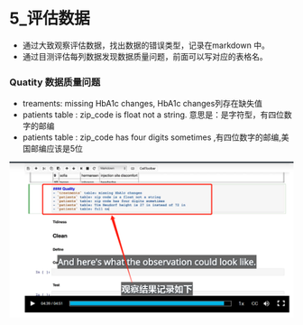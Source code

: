 # 5_评估数据



- 通过大致观察评估数据，找出数据的错误类型，记录在markdown 中。
- 通过目测评估每列数据发现数据质量问题，前面可以写对应的表格名。

### Quatity 数据质量问题

- treaments: missing HbA1c changes, HbA1c changes列存在缺失值
- patients table : zip_code is float not a string. 意思是：是字符型，有四位数字的邮编
- patients table : zip_code has four digits sometimes ,有四位数字的邮编,美国邮编应该是5位

![1531378202432](1531378202432.png)